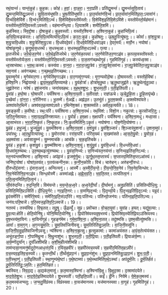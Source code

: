 

  
रथं॒यान्तं॑। यान्तं॒कुह॑। कुह॒क:। कोह॑। ह॒वां॒। वा॒न्न॒रा॒। न॒रा॒प्रति॑। प्रति॑द्यु॒मन्तं॑। द्यु॒मन्तं॑सुवि॒ताय॑। द्यु॒मन्त॒मिति॑द्यु॒ऽमन्तं॑। सु॒वि॒ताय॑भूषति। भू॒ष॒तीति॑भूषति।। प्रा॒त॒र्यावा॑णंवि॒भ्वं॑। प्रा॒त॒र्यावा॑न॒मिति॑प्रा॒त॒:ऽयावा॑नं। वि॒भ्वं॑वि॒शेवि॑शे। वि॒भ्व॑१॒॑मिति॑वि॒ऽभ्वं॑। वि॒शेवि॑शे॒वस्तो॑र्वस्तो:। वि॒शेवि॑श॒इति॑वि॒शेऽवि॑शे। वस्तो॑र्वस्तो॒र्वह॑मानं। वस्तो॑र्वस्तो॒रिति॒वस्तो॑:ऽवस्तो:। वह॑मानन्धि॒या। धि॒याशमि॑। शमीति॒शमि॑।।  
कुह॑स्वित्। स्वि॒द्दो॒षा। दो॒षाकुह॑। कुह॒वस्तो॑:। वस्तो॑र॒श्विना॑। अ॒श्विना॒कुह॑। कुहा॑भिपि॒त्वं। अ॒भि॒पि॒त्वङ्क॑रत:। अ॒भि॒पि॒त्वमित्य॑भि॒ऽपि॒त्वं। क॒र॒त॒:कुह॑। कुहो॑षतु:। ऊ॒ष॒तु॒रित्यू॑षतु:।। कोवां॑। वां॒श॒यु॒त्रा। श॒यु॒त्रावि॒धवे॑व। श॒यु॒त्रेति॑श॒यु॒ऽत्रा। वि॒धवे॑वदे॒वरं॑। वि॒धवे॒वेति॑वि॒धवा॑ऽइव। दे॒वरं॒मर्य॑:। मर्यो॒न। नयोषा॑। योषा॑कृणुथे। कृ॒णु॒थे॒स॒धस्थे॑। स॒धस्थ॒आ। स॒धस्थ॒इति॑स॒धऽस्थे॑। एत्या।।  
प्रा॒तर्ज॑रेथे। ज॒रे॒थे॒ज॒र॒णेव॑। ज॒रे॒थे॒इति॑जरेथे। ज॒र॒णेव॑का॒पया॑। ज॒र॒णेवेति॑ज॒र॒णाऽइ॑व। का॒पया॒वस्तो॑वस्तो:। वस्तो॑र्वस्तोर्यज॒ता। वस्तो॑र्वस्तो॒रिति॒वस्तो॑:ऽवस्तो:। य॒ज॒ताग॑च्छथोगृ॒हं। गृ॒हमिति॑गृ॒हं।। कस्य॑ध्व॒स्रा। ध्व॒स्राभ॑वथ:। भ॒व॒थ॒:कस्य॑। कस्य॑वा। वा॒न॒रा॒। न॒रा॒रा॒ज॒पु॒त्रेव॑। रा॒ज॒पु॒त्रेव॒सव॑ना। रा॒ज॒पु॒त्रेवेति॑रा॒ज॒पु॒त्राऽइ॑व। सव॒नाव॑। अव॑गच्छथ:। ग॒च्छ॒थ॒इति॑गच्छथ:।।  
यु॒वाम्मृ॒गेव॑। मृ॒गेव॑वार॒णा। मृ॒गेवेति॑मृ॒गाऽइ॑व। वा॒र॒णामृ॑ग॒ण्यव॑:। मृ॒ग॒ण्यवो॑दो॒षा। दो॒षावस्तो॑:। वस्तो॑र्ह॒विषा॑। ह॒विषा॒नि। निह्व॑यामहे। ह्व॒या॒म॒ह॒इति॑ह्व्यामहे।। यु॒वंहोत्रां॑। होत्रा॑मृतु॒था। ऋ॒तु॒थाजुह्व॑ते। ऋ॒तु॒थेत्यृ॑तु॒ऽथा। जुह्व॑तेनरा। नरेषं॑। इषं॒जना॑य। जना॑यवहथ:। व॒ह॒थ॒श्शु॒भ॒:। शु॒भ॒स्प॒ती॒। प॒ती॒इति॑पती।।  
यु॒वांह॑। ह॒घो॒षा। घो॒षापरि॑। पर्य॑श्विना। अ॒श्वि॒ना॒य॒ती। य॒तीराज्ञ॑:। राज्ञ॑ऊचे। ऊ॒चे॒दु॒हि॒ता। दु॒हि॒तापृ॑च्छे। पृ॒च्छेवां॑। वां॒न॒रा॒। न॒रेति॑नरा।। भू॒तम्मे॑। मे॒अह्ने॑। अह्न॑उ॒त। उ॒तभू॑तं। भू॒त॒म॒क्तवे॑। अ॒क्तवेश्वा॑वते। अश्वा॑वतेर॒थिने॑। अश्व॑वत॒इत्यश्व॑ऽवते। र॒थिने॑श॒क्तं। श॒क्तमर्व॑ते। अर्व॑त॒इत्यर्व॑ते।। 18।।  
यु॒वङ्क॒वी। क॒वीष्ठ॑:। स्थ॒:परि॑। पर्य॑श्विना। अ॒श्वि॒ना॒रथं॑। रथं॒विश॑:। विशो॒न। नकुत्स॑:। कुत्सो॑जरि॒तु:। ज॒रि॒तुर्न॑शायत:। न॒शा॒य॒त॒इति॑नशायत:।। यु॒वोर्ह॑। ह॒म॒क्षा। म॒क्षापरि॑। पर्य॑श्विना। अ॒श्वि॒ना॒मधु॑। मध्वा॒सा। आ॒साभ॑रत। भ॒र॒त॒नि॒ष्कृ॒तं। नि॒ष्कृ॒त॒न्न। नि॒:कृ॒तमिति॑नि॒:ऽकृ॒तं। नयोष॑णा। योष॒णेति॒योष॑णा।।  
यु॒हंह॑। ह॒भु॒ज्युं। भु॒ज्युंयु॒वं। यु॒वम॑श्विना। अ॒श्वि॒ना॒व॒शं। व॒शंयु॒वं। यु॒वंशि॒ञ्जारं॑। शि॒ञ्जार॑मु॒शनां॑। उ॒शना॒मुप॑। उपा॑रथु:। आ॒र॒थु॒रित्या॑रथु:।। यु॒वोररा॑वा। ररा॑वा॒परि॑। परि॑स॒ख्यं। स॒खमा॑सते। आ॒स॒ते॒यु॒वो:। यु॒वोर॒हं। अ॒हमव॑सा। अव॑सासु॒म्नं। सु॒म्नमाच॑के। आच॑के। च॒क॒इति॑चके।।  
यु॒वंह॑। ह॒कृ॒शं। कृ॒शंयु॒वं। यु॒वम्म॑श्विना। अ॒श्वि॒ना॒श॒युं। श॒युंयु॒वं। यु॒वंवि॒धन्तं॑। वि॒धन्तं॑वि॒धवा॑। वि॒धवा॑मुरुष्यथ:। उ॒रु॒ष्य॒थइत्यु॑रुष्यथ:।। यु॒वंस॒निभ्य॑:। स॒निभ्य॑स्त॒नय॑न्तं। स॒निभ्य॒इति॑स॒निऽभ्य॑:। स्त॒नय॑न्तमश्विना। अ॒श्वि॒नाप॑। अप॑व्र॒जं। व्र॒जमू॑र्णुथ:। ऊ॒र्णु॒थ॒स्स॒प्तास्यं॑। स॒प्तास्य॒मिति॑स॒प्तऽआ॑स्यं।।  
जनि॑ष्ट॒योषा॑। योषा॑प॒तय॑त्। प॒तय॑त्कनीन॒क:। क॒नी॒न॒कोवि। विच॑। चारु॑हन्। अरु॑हन्वी॒रुध॑:। वी॒रुधो॑दं॒सना॑:। दं॒सना॒अनु॑। अन्वित्यनु॑।। आस्मै॑। अ॒स्मै॒री॒य॒न्ते॒। री॒य॒न्ते॒नि॒व॒नेव॑। नि॒व॒नेव॒सिन्ध॑व:। नि॒व॒नेवेति॑नि॒व॒नाऽइ॑व। सिन्ध॒वोस्मै॑। अस्मा॑अह्ने। अ॒ह्ने॒भ॒व॒ति॒। भ॒व॒ति॒तत्। तत्प॑तित्व॒नं। प॒ति॒त्व॒नमिति॑प॒ति॒त्व॒नं।।  
जी॒वंरु॑दन्ति। रु॒द॒न्ति॒वि। विम॑यन्ते। म॒य॒न्ते॒अ॒ध्व॒रे। अ॒ध्व॒रेदी॒र्घां। दी॒र्घामनु॑। अनु॒प्रसि॑तिं। प्रसि॑तिन्दीधि॒यु:। प्रसि॑ति॒मिति॒प्रऽसि॑तिं। दी॒धि॒युर्नर॑:। नर॒इति॒नर॑:।। वा॒मम्पि॒तृभ्य॑:। पि॒तृभ्यो॒ये। पि॒तृभ्य॒इति॑पि॒तृऽभ्य॑:। यइ॒दं। इ॒दंसमे॑रिरे। समे॑रिरे॒मय॑:। समे॑रिर॒इति॒संऽए॑रिरे। मय॒:पति॑भ्य:। पति॑भ्यो॒जन॑य:। पति॑भ्य॒इति॒पति॑ऽभ्य:। जन॑य:परि॒ष्वजे॑। प॒रि॒स्वज॒इति॑प॒रि॒ऽस्वजे॑।। 19।।  
नतस्य॑। तस्य॑विद्म। वि॒द्म॒तत्। तदु॒षु। ऊँ॒इत्यूँ॑। सुप्र। प्रवो॑चत। वो॒च॒त॒युवा॑। युवा॑ह। ह॒यत्। यद्यु॑व॒त्या:। यु॒व॒त्या:क्षेति॑। क्षेति॒योनि॑षु। योनि॒ष्विति॒योनि॑षु।। प्रि॒योस्रि॑यस्यवृष॒भस्य॑। प्रि॒योस्रि॑य॒स्येति॑प्रि॒यऽउ॑स्रियस्य। वृ॒ष॒भस्य॑मा॒यिन॑:। मा॒यिनो॑गृ॒हं। गृ॒हङ्ग॑मेम। ग॒मे॒मा॒श्वि॒ना॒। अ॒श्वि॒ना॒तत्। तदु॑श्मसि। उ॒श्म॒सीत्यु॑श्मसि।।  
आवां॑। वा॒म॒ग॒न्। अ॒ग॒न्त्सु॒म॒ति:। सु॒म॒तिर्वा॑जिनीवसू। सु॒म॒तिरिति॑सु॒ऽम॒ति:। वा॒जि॒नी॒वसू॑नि। वा॒जि॒नी॒व॒सू॒इति॑वाजिनीऽवसू। न्य॑श्विना। अ॒श्वि॒ना॒हृ॒त्सु। हृ॒त्सुकामा॑:। कामा॑अयंसत। अ॒यं॒स॒तेत्य॑यंसत।। अभू॑तङ्गो॒पा। गो॒पामि॑थु॒ना। मि॒थु॒नाशु॑भ:। शु॒भ॒स्प॒ती॒। प॒ती॒प्रि॒या:। प॒ती॒इति॑पती। प्रि॒याअ॑र्य॒म्ण:। अ॒र्य॒म्णॊदुर्या॑न्। दुर्याँ॑अशीमहि। अ॒शी॒म॒हीत्य॑शीमहि।।  
ताम॑न्दसा॒नामनु॑षोदुरो॒णआध॒त्तंर॒यिं। र॒यिंस॒हवी॑रं। स॒हवी॑रंवच॒स्यवे॑। स॒हवी॑र॒मिति॑स॒हऽवी॑रं। व॒च॒स्यव॒इति॑व॒च॒स्यवे॑।। कृ॒तन्ती॒र्थं। ती॒र्थंसु॑प्रपा॒नं। सु॒प्र॒पा॒नंशु॑भ:। सु॒प्र॒पा॒नमिति॑सु॒ऽप्र॒पा॒नं। शु॒भ॒:प॒ती॒। प॒ती॒स्था॒णुं। प॒ती॒इति॑पती। स्था॒णुम्प॑थे॒ष्टां। प॒थे॒ष्टामप॑। प॒थे॒स्थामिति॑प॒थे॒ऽस्थां। अप॑दुर्म॒ति:। दु॒र्म॒तिर्ह॑तं। दु॒र्म॒तिरिति॑दु॒:ऽम॒ति:। ह॒त॒मिति॑हतं।।  
क्व॑स्वित्। स्वि॒द॒द्य। अ॒द्यक॑त॒मासु॑। क॒त॒मास्व॒श्विना॑। अ॒श्विना॑वि॒क्षु। वि॒क्षुद॒स्रा। द॒स्रामा॑दयेते। मा॒द॒ये॒ते॒शु॒भ:। मा॒द॒ये॒ते॒इति॑मादयेते। शु॒भस्पती॑। पती॒इति॒पती॑।। कईं॑। ईं॒नि। निये॑मे। ये॒मे॒क॒त॒मस्य॑। क॒त॒मस्य॑जग्मतु:। ज॒ग्म॒तु॒र्विप्र॑स्य। विप्र॑स्यवा। वा॒यज॑मानस्य। यज॑मानस्यवा। वा॒गृ॒हं। गृ॒हमिति॑गृ॒हं।। 20।।  
